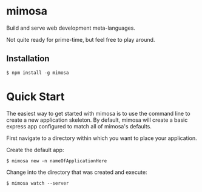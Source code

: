 mimosa
======

Build and serve web development meta-languages.

Not quite ready for prime-time, but feel free to play around.

## Installation

    $ npm install -g mimosa

# Quick Start

 The easiest way to get started with mimosa is to use the command line to
 create a new application skeleton. By default, mimosa will create a basic
 express app configured to match all of mimosa's defaults.

 First navigate to a directory within which you want to place your application.

 Create the default app:

    $ mimosa new -n nameOfApplicationHere

 Change into the directory that was created and execute:

    $ mimosa watch --server